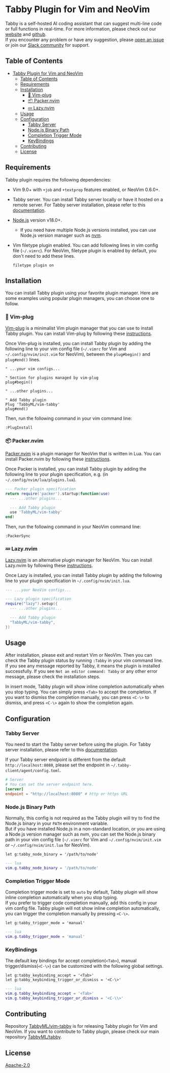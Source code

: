 # Tabby Plugin for Vim and NeoVim

Tabby is a self-hosted AI coding assistant that can suggest multi-line code or full functions in real-time. For more information, please check out our [website](https://tabbyml.com/) and [github](https://github.com/TabbyML/tabby).  
If you encounter any problem or have any suggestion, please [open an issue](https://github.com/TabbyML/tabby/issues/new) or join our [Slack community](https://join.slack.com/t/tabbycommunity/shared_invite/zt-1xeiddizp-bciR2RtFTaJ37RBxr8VxpA) for support.

## Table of Contents

- [Tabby Plugin for Vim and NeoVim](#tabby-plugin-for-vim-and-neovim)
  - [Table of Contents](#table-of-contents)
  - [Requirements](#requirements)
  - [Installation](#installation)
    - [🔌 Vim-plug](#-vim-plug)
    - [📦 Packer.nvim](#-packernvim)
    - [💤 Lazy.nvim](#-lazynvim)
  - [Usage](#usage)
  - [Configuration](#configuration)
    - [Tabby Server](#tabby-server)
    - [Node.js Binary Path](#nodejs-binary-path)
    - [Completion Trigger Mode](#completion-trigger-mode)
    - [KeyBindings](#keybindings)
  - [Contributing](#contributing)
  - [License](#license)

## Requirements

Tabby plugin requires the following dependencies:

- Vim 9.0+ with `+job` and `+textprop` features enabled, or NeoVim 0.6.0+.
- Tabby server. You can install Tabby server locally or have it hosted on a remote server. For Tabby server installation, please refer to this [documentation](https://tabby.tabbyml.com/docs/installation/).
- [Node.js](https://nodejs.org/en/download/) version v18.0+.
  - If you need have multiple Node.js versions installed, you can use Node.js version manager such as [nvm](https://github.com/nvm-sh/nvm).
- Vim filetype plugin enabled. You can add following lines in vim config file (`~/.vimrc`). For NeoVim, filetype plugin is enabled by default, you don't need to add these lines.

  ```vim
  filetype plugin on
  ```

## Installation

You can install Tabby plugin using your favorite plugin manager. Here are some examples using popular plugin managers, you can choose one to follow.

### 🔌 Vim-plug

[Vim-plug](https://github.com/junegunn/vim-plug) is a minimalist Vim plugin manager that you can use to install Tabby plugin. You can install Vim-plug by following these [instructions](https://github.com/junegunn/vim-plug#installation).

Once Vim-plug is installed, you can install Tabby plugin by adding the following line to your vim config file (`~/.vimrc` for Vim and `~/.config/nvim/init.vim` for NeoVim), between the `plug#begin()` and `plug#end()` lines.

```vim
" ...your vim configs...

" Section for plugins managed by vim-plug
plug#begin()

" ...other plugins...

" Add Tabby plugin
Plug 'TabbyML/vim-tabby'
plug#end()
```

Then, run the following command in your vim command line:

```
:PlugInstall
```

### 📦 Packer.nvim

[Packer.nvim](https://github.com/wbthomason/packer.nvim) is a plugin manager for NeoVim that is written in Lua. You can install Packer.nvim by following these [instructions](https://github.com/wbthomason/packer.nvim#quickstart).

Once Packer is installed, you can install Tabby plugin by adding the following line to your plugin specification, e.g. (in `~/.config/nvim/lua/plugins.lua`).

```lua
--- Packer plugin specification
return require('packer').startup(function(use)
  --- ...other plugins...

  --- Add Tabby plugin
  use 'TabbyML/vim-tabby'
end)
```

Then, run the following command in your NeoVim command line:

```
:PackerSync
```

### 💤 Lazy.nvim

[Lazy.nvim](https://github.com/folke/lazy.nvim) is an alternative plugin manager for NeoVim. You can install Lazy.nvim by following these [instructions](https://github.com/folke/lazy.nvim#-installation).

Once Lazy is installed, you can install Tabby plugin by adding the following line to your plugin specification in `~/.config/nvim/init.lua`.

```lua
--- ...your NeoVim configs...

--- Lazy plugin specification
require("lazy").setup({
  --- ...other plugins...

  --- Add Tabby plugin
  "TabbyML/vim-tabby",
})
```

## Usage

After installation, please exit and restart Vim or NeoVim. Then you can check the Tabby plugin status by running `:Tabby` in your vim command line. If you see any message reported by Tabby, it means the plugin is installed successfully. If you see `Not an editor command: Tabby` or any other error message, please check the installation steps.

In insert mode, Tabby plugin will show inline completion automatically when you stop typing. You can simply press `<Tab>` to accept the completion. If you want to dismiss the completion manually, you can press `<C-\>` to dismiss, and press `<C-\>` again to show the completion again.

## Configuration

### Tabby Server

You need to start the Tabby server before using the plugin. For Tabby server installation, please refer to this [documentation](https://tabby.tabbyml.com/docs/installation/).

If your Tabby server endpoint is different from the default `http://localhost:8080`, please set the endpoint in `~/.tabby-client/agent/config.toml`.

```toml
# Server
# You can set the server endpoint here.
[server]
endpoint = "http://localhost:8080" # http or https URL
```

### Node.js Binary Path

Normally, this config is not required as the Tabby plugin will try to find the Node.js binary in your `PATH` environment variable.  
But if you have installed Node.js in a non-standard location, or you are using a Node.js version manager such as nvm, you can set the Node.js binary path in your vim config file (`~/.vimrc` for Vim and `~/.config/nvim/init.vim` or `~/.config/nvim/init.lua` for NeoVim).

```vim
let g:tabby_node_binary = '/path/to/node'
```

```lua
--- lua
vim.g.tabby_node_binary = '/path/to/node'
```

### Completion Trigger Mode

Completion trigger mode is set to `auto` by default, Tabby plugin will show inline completion automatically when you stop typing.  
If you prefer to trigger code completion manually, add this config in your vim config file. Tabby plugin will not show inline completion automatically, you can trigger the completion manually by pressing `<C-\>`.

```vim
let g:tabby_trigger_mode = 'manual'
```

```lua
--- lua
vim.g.tabby_trigger_mode = 'manual'
```

### KeyBindings

The default key bindings for accept completion(`<Tab>`), manual trigger/dismiss(`<C-\>`) can be customized with the following global settings.

```vim
let g:tabby_keybinding_accept = '<Tab>'
let g:tabby_keybinding_trigger_or_dismiss = '<C-\>'
```

```lua
--- lua
vim.g.tabby_keybinding_accept = '<Tab>'
vim.g.tabby_keybinding_trigger_or_dismiss = '<C-\\>'
```

## Contributing

Repository [TabbyML/vim-tabby](https://github.com/TabbyML/vim-tabby) is for releasing Tabby plugin for Vim and NeoVim. If you want to contribute to Tabby plugin, please check our main repository [TabbyML/tabby](https://github.com/TabbyML/tabby/tree/main/clients/vim).

## License

[Apache-2.0](https://github.com/TabbyML/tabby/blob/main/LICENSE)
